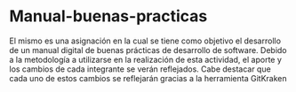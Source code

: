 # Manual-buenas-practicas
El mismo es una asignación en la cual se tiene como objetivo el desarrollo de un manual digital de buenas prácticas de desarrollo de software.
Debido a la metodología a utilizarse en la realización de esta actividad, el aporte y los cambios de cada integrante se verán reflejados.
Cabe destacar que cada uno de estos cambios se reflejarán gracias a la herramienta GitKraken
